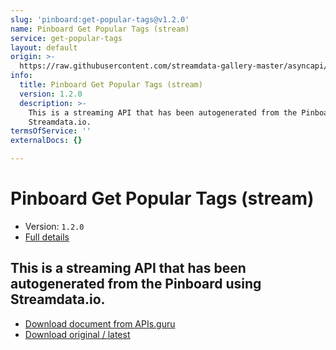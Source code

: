 ```yaml
---
slug: 'pinboard:get-popular-tags@v1.2.0'
name: Pinboard Get Popular Tags (stream)
service: get-popular-tags
layout: default
origin: >-
  https://raw.githubusercontent.com/streamdata-gallery-master/asyncapi/master/_listings/pinboard/pinboard-get-popular-tags-stream-async.md
info:
  title: Pinboard Get Popular Tags (stream)
  version: 1.2.0
  description: >-
    This is a streaming API that has been autogenerated from the Pinboard using
    Streamdata.io.
termsOfService: ''
externalDocs: {}

---
```

# Pinboard Get Popular Tags (stream)

* Version: `1.2.0`
* [Full details](../html/pinboard:get-popular-tags@v1.2.0.html)




## This is a streaming API that has been autogenerated from the Pinboard using Streamdata.io.



* [Download document from APIs.guru](https://raw.githubusercontent.com/APIs-guru/asyncapi-directory/master/docs/APIs/pinboard%3Aget-popular-tags%40v1.2.0.yaml)
* [Download original / latest](https://raw.githubusercontent.com/streamdata-gallery-master/asyncapi/master/_listings/pinboard/pinboard-get-popular-tags-stream-async.md)

<script type="application/ld+json">
{
  "@context": "http://schema.org/",
  "@type": "WebAPI",
  "description": "This is a streaming API that has been autogenerated from the Pinboard using Streamdata.io.",
  "documentation": "",

  "name": "Pinboard Get Popular Tags (stream)"
}
</script>
